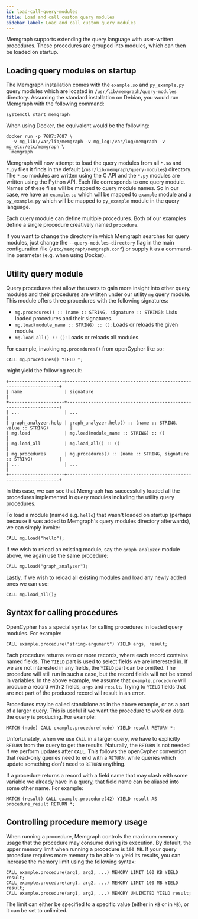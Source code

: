 ```yaml
---
id: load-call-query-modules
title: Load and call custom query modules
sidebar_label: Load and call custom query modules
---
```


Memgraph supports extending the query language with user-written procedures.
These procedures are grouped into modules, which can then be loaded on startup.

## Loading query modules on startup

The Memgraph installation comes with the `example.so` and `py_example.py` query
modules which are located in `/usr/lib/memgraph/query-modules` directory.
Assuming the standard installation on Debian, you would run Memgraph with the
following command:

```plaintext
systemctl start memgraph
```

When using Docker, the equivalent would be the following:

```plaintext
docker run -p 7687:7687 \
  -v mg_lib:/var/lib/memgraph -v mg_log:/var/log/memgraph -v mg_etc:/etc/memgraph \
  memgraph
```

Memgraph will now attempt to load the query modules from all `*.so` and `*.py`
files it finds in the default (`/usr/lib/memgraph/query-modules`) directory.
The `*.so` modules are written using the C API and the `*.py` modules are
written using the Python API. Each file corresponds to one query module. Names
of these files will be mapped to query module names.  So in our case, we have
an `example.so` which will be mapped to `example` module and a `py_example.py`
which will be mapped to `py_example` module in the query language.

Each query module can define multiple procedures. Both of our examples define
a single procedure creatively named `procedure`.

If you want to change the directory in which Memgraph searches for query
modules, just change the `--query-modules-directory` flag in the main
configuration file (`/etc/memgraph/memgraph.conf`) or supply it as
a command-line parameter (e.g. when using Docker).

## Utility query module

Query procedures that allow the users to gain more insight into other query
modules and their procedures are written under our utility `mg` query module.
This module offers three procedures with the following signatures:

* `mg.procedures() :: (name :: STRING, signature :: STRING)`: Lists loaded
  procedures and their signatures.
* `mg.load(module_name :: STRING) :: ()`: Loads or reloads the given module.
* `mg.load_all() :: ()`: Loads or reloads all modules.

For example, invoking `mg.procedures()` from openCypher like so:

```cypher
CALL mg.procedures() YIELD *;
```

might yield the following result:

```plaintext
+---------------------+-------------------------------------------------------------------+
| name                | signature                                                         |
+---------------------+-------------------------------------------------------------------+
| ...                 | ...                                                               |
| graph_analyzer.help | graph_analyzer.help() :: (name :: STRING, value :: STRING)        |
| mg.load             | mg.load(module_name :: STRING) :: ()                              |
| mg.load_all         | mg.load_all() :: ()                                               |
| mg.procedures       | mg.procedures() :: (name :: STRING, signature :: STRING)          |
| ...                 | ...                                                               |
+---------------------+-------------------------------------------------------------------+
```

In this case, we can see that Memgraph has successfully loaded all the procedures implemented 
in query modules including the utility query procedures.

To load a module (named e.g. `hello`) that wasn't loaded on startup (perhaps
because it was added to Memgraph's query modules directory afterwards), we
can simply invoke:

```cypher
CALL mg.load("hello");
```

If we wish to reload an existing module, say the `graph_analyzer` module above, we
again use the same procedure:

```cypher
CALL mg.load("graph_analyzer");
```

Lastly, if we wish to reload all existing modules and load any newly added ones
we can use:

```cypher
CALL mg.load_all();
```

## Syntax for calling procedures

OpenCypher has a special syntax for calling procedures in loaded query
modules. For example:

```cypher
CALL example.procedure("string-argument") YIELD args, result;
```

Each procedure returns zero or more records, where each record contains named
fields. The `YIELD` part is used to select fields we are interested in. If we
are not interested in any fields, the `YIELD` part can be omitted. The
procedure will still run in such a case, but the record fields will not be
stored in variables. In the above example, we assume that `example.procedure`
will produce a record with 2 fields, `args` and `result`. Trying to `YIELD`
fields that are not part of the produced record will result in an error.

Procedures may be called standalone as in the above example, or as a part of a
larger query. This is useful if we want the procedure to work on data the
query is producing. For example:

```cypher
MATCH (node) CALL example.procedure(node) YIELD result RETURN *;
```

Unfortunately, when we use `CALL` in a larger query, we have to explicitly
`RETURN` from the query to get the results. Naturally, the `RETURN` is not
needed if we perform updates after `CALL`. This follows the openCypher
convention that read-only queries need to end with a `RETURN`, while queries
which update something don't need to `RETURN` anything.

If a procedure returns a record with a field name that may clash with some
variable we already have in a query, that field name can be aliased into some
other name. For example:

```cypher
MATCH (result) CALL example.procedure(42) YIELD result AS procedure_result RETURN *;
```

## Controlling procedure memory usage

When running a procedure, Memgraph controls the maximum memory usage that the
procedure may consume during its execution.  By default, the upper memory limit
when running a procedure is `100 MB`.  If your query procedure requires more
memory to be able to yield its results, you can increase the memory limit using
the following syntax:

```cypher
CALL example.procedure(arg1, arg2, ...) MEMORY LIMIT 100 KB YIELD result;
CALL example.procedure(arg1, arg2, ...) MEMORY LIMIT 100 MB YIELD result;
CALL example.procedure(arg1, arg2, ...) MEMORY UNLIMITED YIELD result;
```

The limit can either be specified to a specific value (either in `KB` or in
`MB`), or it can be set to unlimited.